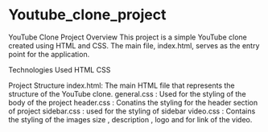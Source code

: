 # Youtube_clone_project

YouTube Clone Project
Overview
This project is a simple YouTube clone created using HTML and CSS. The main file, index.html, serves as the entry point for the application.

Technologies Used
HTML
CSS

Project Structure
index.html: The main HTML file that represents the structure of the YouTube clone.
general.css : Used for the styling of the body of the project
header.css : Conatins the styling for the header section of project
sidebar.css : used for the styling of sidebar 
video.css : Contains the styling of the images size , description , logo and for link of the video.

